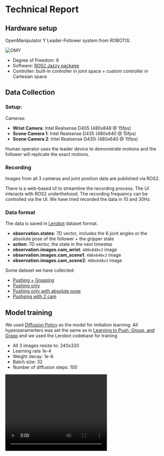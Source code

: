 # Technical Report

## Hardware setup 

OpenManipulator Y Leader-Follower system from ROBOTIS: 

![OMY](https://ai.robotis.com/specifications/omy/omy_product.png)

* Degree of Freedom: 6
* Software: [ROS2 Jazzy package](https://github.com/ROBOTIS-GIT/open_manipulator) 
* Controller: built-in controller in joint space + custom controller in Cartesian space

## Data Collection

### Setup:

Cameras:

* **Wrist Camera**: Intel Realsense D405 (480x848 @ 15fps)
* **Scene Camera 1**: Intel Realsense D435 (480x640 @ 15fps)
* **Scene Camera 2**: Intel Realsense D435i (480x640 @ 15fps)

Human operator uses the leader device to demonstrate motions and the follower will replicate the exact motions.

### Recording
Images from all 3 cameras and joint position data are published via ROS2.

There is a web-based UI to streamline the recording process. The UI interacts with ROS2 underthehood. The recording frequency can be controlled via the UI. We have tried recorded the data in 10 and 30Hz.

### Data format
The data is saved in [Lerobot](https://github.com/huggingface/lerobot) dataset format.

* **observation.states**: 7D vector, includes the 6 joint angles or the absolute pose of the follower + the gripper state
* **action**: 7D vector, the state in the next timestep
* **observation.images.cam_wrist**: `480x848x3` image
* **observation.images.cam_scene1**: `480x640x3` image
* **observation.images.cam_scene2**: `480x640x3` image

Some dataset we have collected:

* [Pushing + Grasping](https://huggingface.co/spaces/lerobot/visualize_dataset?path=%2Fhieu1344%2Fomy_baseline%2Fepisode_0) 
* [Pushing only](https://huggingface.co/spaces/lerobot/visualize_dataset?path=%2Fhieu1344%2Fomy_pushing%2Fepisode_0%3Ft%3D21)
* [Pushing only with absolute pose](https://huggingface.co/spaces/lerobot/visualize_dataset?path=%2Fhieu1344%2Fomy_pushing_with_pose_pd_10fps%2Fepisode_0%3Ft%3D15)
* [Pushsing with 2 cam](https://huggingface.co/spaces/lerobot/visualize_dataset?path=%2Fhieu1344%2Fomy_push_2_obj_2cam%2Fepisode_0%3Ft%3D10)


## Model training
We used [Diffusion Policy](https://diffusion-policy.cs.columbia.edu/diffusion_policy_2023.pdf) as the model for imitation learning. All hyperparamerters was set the same as in [Learning to Push, Group, and Grasp](https://arxiv.org/pdf/2502.08452) and we used the Lerobot codebase for training
* All 3 images resize to: 240x320
* Learning rate 1e-4
* Weight decay: 1e-6
* Batch size: 32
* Number of diffusion steps: 100

<video width="320" height="240" controls>
  <source src="assets/fail1.mp4" type="video/mp4">
</video>
